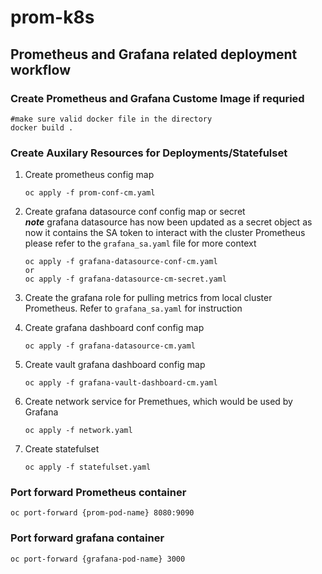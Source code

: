 # prom-k8s
## Prometheus and Grafana related deployment workflow

### Create Prometheus and Grafana Custome Image if requried
```
#make sure valid docker file in the directory 
docker build . 
```

### Create Auxilary Resources for Deployments/Statefulset 
1. Create prometheus config map
   ```
   oc apply -f prom-conf-cm.yaml
   ```

1. Create grafana datasource conf config map or secret  
  ***note***
  grafana datasource has now been updated as a secret object as now it contains the SA token to interact with the cluster Prometheus  
  please refer to the `grafana_sa.yaml` file for more context
  
   ```
   oc apply -f grafana-datasource-conf-cm.yaml
   or 
   oc apply -f grafana-datasource-cm-secret.yaml
   ```

1. Create the grafana role for pulling metrics from local cluster Prometheus. Refer to `grafana_sa.yaml` for instruction

1. Create grafana dashboard conf config map 
   ```
   oc apply -f grafana-datasource-cm.yaml
   ```

1. Create vault grafana dashboard config map 
   ```
   oc apply -f grafana-vault-dashboard-cm.yaml
   ```

1. Create network service for Premethues, which would be used by Grafana
   ```
   oc apply -f network.yaml
   ```


1. Create statefulset 
   ```
   oc apply -f statefulset.yaml
   ```

### Port forward Prometheus container
  ```
  oc port-forward {prom-pod-name} 8080:9090
  ```

### Port forward grafana container 
```
oc port-forward {grafana-pod-name} 3000
```
